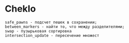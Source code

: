 # ChekIo
	safe_pawns - подсчет пешек в сохранении;
	between_markers - найти то, что между разделителями;
	swap - пузырьковая сортировка
	intersection_update - пересечение множест
